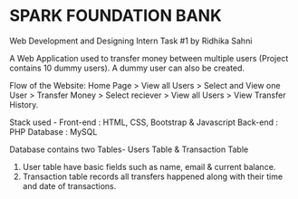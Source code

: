 # SPARK FOUNDATION BANK
Web Development and Designing Intern Task #1
by Ridhika Sahni 

A Web Application used to transfer money between multiple users (Project contains 10 dummy users). A dummy user can also be created.     

Flow of the Website: Home Page > View all Users > Select and View one User > Transfer Money > Select reciever > View all Users > View Transfer History.

Stack used - 
Front-end : HTML, CSS, Bootstrap & Javascript 
Back-end : PHP 
Database : MySQL  

Database contains two Tables- Users Table & Transaction Table 
1. User table have basic fields such as name, email & current balance. 
2. Transaction table records all transfers happened along with their time and date of transactions.  

